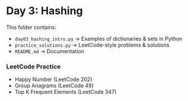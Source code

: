 # Day 3: Hashing

This folder contains:
- `day03_hashing_intro.py` → Examples of dictionaries & sets in Python
- `practice_solutions.py` → LeetCode-style problems & solutions
- `README.md` → Documentation

### LeetCode Practice
- Happy Number (LeetCode 202)
- Group Anagrams (LeetCode 49)
- Top K Frequent Elements (LeetCode 347)